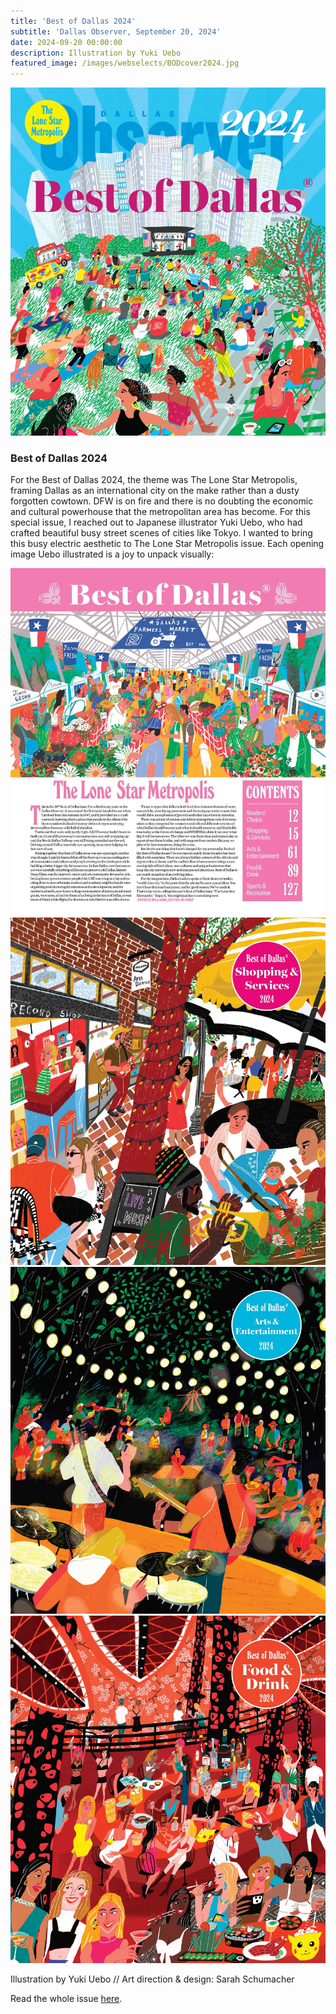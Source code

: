 ```yaml
---
title: 'Best of Dallas 2024'
subtitle: 'Dallas Observer, September 20, 2024'
date: 2024-09-20 00:00:00
description: Illustration by Yuki Uebo
featured_image: /images/webselects/BODcover2024.jpg
---
```


![](/images/webselects/BODcover2024.jpg)

### Best of Dallas 2024

For the Best of Dallas 2024, the theme was The Lone Star Metropolis, framing Dallas as an international city on the make rather than a dusty forgotten cowtown. DFW is on fire and there is no doubting the economic and cultural powerhouse that the metropolitan area has become. For this special issue, I reached out to Japanese illustrator Yuki Uebo, who had crafted beautiful busy street scenes of cities like Tokyo. I wanted to bring this busy electric aesthetic to The Lone Star Metropolis issue. Each opening image Uebo illustrated is a joy to unpack visually: 

<div class="gallery" data-columns="2">
	<img src="/images/webselects/2024_bod-toc.jpg">
	<img src="/images/webselects/2024_bod-shopping.jpg">
	<img src="/images/webselects/2024_bod-arts.jpg">
	<img src="/images/webselects/2024_bod-food.jpg">
</div>

Illustration by Yuki Uebo // Art direction & design: Sarah Schumacher

Read the whole issue [here](https://voice-media-group.dcatalog.com/v/Dallas-Observer-Best-of-Dallas-2024-flipbook-09-19-24/?page=1). 
